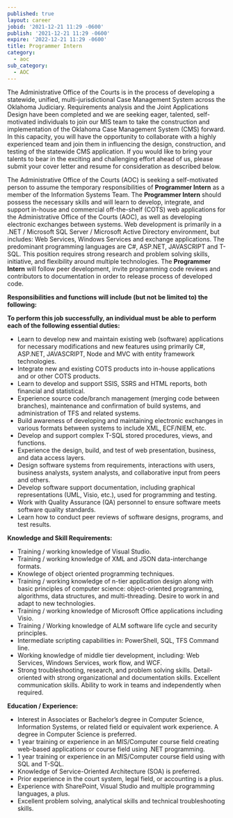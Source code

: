 ```yaml
---
published: true
layout: career
jobid: '2021-12-21 11:29 -0600'
publish: '2021-12-21 11:29 -0600'
expire: '2022-12-21 11:29 -0600'
title: Programmer Intern
category:
  - aoc
sub_category:
  - AOC
---
```

The Administrative Office of the Courts is in the process of developing a statewide, unified, multi-jurisdictional Case Management System across the Oklahoma Judiciary.  Requirements analysis and the Joint Applications Design have been completed and we are seeking eager, talented, self-motivated individuals to join our MIS team to take the construction and implementation of the Oklahoma Case Management System (CMS) forward.  In this capacity, you will have the opportunity to collaborate with a highly experienced team and join them in influencing the design, construction, and testing of the statewide CMS application.  If you would like to bring your talents to bear in the exciting and challenging effort ahead of us, please submit your cover letter and resume for consideration as described below.

The Administrative Office of the Courts (AOC) is seeking a self-motivated person to assume the temporary responsibilities of **Programmer Intern** as a member of the Information Systems Team.  The **Programmer Intern** should possess the necessary skills and will learn to develop, integrate, and support in-house and commercial off-the-shelf (COTS) web applications for the Administrative Office of the Courts (AOC), as well as developing electronic exchanges between systems. Web development is primarily in a .NET / Microsoft SQL Server / Microsoft Active Directory environment, but includes: Web Services, Windows Services and exchange applications. The predominant programming languages are C#, ASP.NET, JAVASCRIPT and T-SQL. This position requires strong research and problem solving skills, initiative, and flexibility around multiple technologies.  The **Programmer Intern** will follow peer development, invite programming code reviews and contributors to documentation in order to release process of developed code. 

**Responsibilities and functions will include (but not be limited to) the following:**

**To perform this job successfully, an individual must be able to perform each of the following essential duties:**

- Learn to develop new and maintain existing web (software) applications for necessary modifications and new features using primarily C#, ASP.NET, JAVASCRIPT, Node and MVC with entity framework technologies.
- Integrate new and existing COTS products into in-house applications and or other COTS products.
- Learn to develop and support SSIS, SSRS and HTML reports, both financial and statistical.
- Experience source code/branch management (merging code between branches), maintenance and confirmation of build systems, and administration of TFS and related systems.
- Build awareness of developing and maintaining electronic exchanges in various formats between systems to include XML, ECF/NIEM, etc.
- Develop and support complex T-SQL stored procedures, views, and functions.
- Experience the design, build, and test of web presentation, business, and data access layers.
- Design software systems from requirements, interactions with users, business analysts, system analysts, and collaborative input from peers and others.
- Develop software support documentation, including graphical representations (UML, Visio, etc.), used for programming and testing.
- Work with Quality Assurance (QA) personnel to ensure software meets software quality standards.
- Learn how to conduct peer reviews of software designs, programs, and test results.

**Knowledge and Skill Requirements:**

- Training / working knowledge of Visual Studio.
- Training / working knowledge of XML and JSON data-interchange formats.
- Knowlege of object oriented programming techniques.
- Training / working knowledge of n-tier application design along with basic principles of computer science: object-oriented programming, algorithms, data structures, and multi-threading.   Desire to work in and adapt to new technologies.
- Training / working knowledge of Microsoft Office applications including Visio.
- Training / Working knowledge of ALM software life cycle and security principles.
-  Intermediate scripting capabilities in: PowerShell, SQL, TFS Command line.
- Working knowledge of middle tier development, including:  Web Services, Windows Services, work flow, and WCF.
- Strong troubleshooting, research, and problem solving skills. Detail-oriented with strong organizational and documentation skills.  Excellent communication skills. Ability to work in teams and independently when required.

**Education / Experience:**

- Interest in Associates or Bachelor’s degree in Computer Science, Information Systems, or related field or equivalent work experience.  A degree in Computer Science is preferred.
- 1 year training or experience in an MIS/Computer course field creating web-based applications or course field using .NET programming.
- 1 year training or experience in an MIS/Computer course field using with SQL and T-SQL.
- Knowledge of Service-Oriented Architecture (SOA) is preferred.
- Prior experience in the court system, legal field, or accounting is a plus.
- Experience with SharePoint, Visual Studio and multiple programming languages, a plus.
- Excellent problem solving, analytical skills and technical troubleshooting skills.

